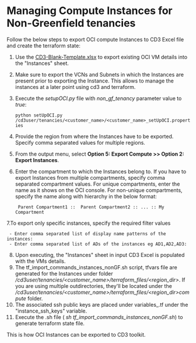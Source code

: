 # Managing Compute Instances for Non-Greenfield tenancies

Follow the below steps to export OCI compute Instances to CD3 Excel file and create the terraform state:

1. Use the [CD3-Blank-Template.xlsx](/cd3_automation_toolkit/example) to export existing OCI VM details into the "Instances" sheet.
2. Make sure to export the VCNs and Subnets in which the Instances are present prior to exporting the Instance. This allows to manage the instances at a later point using cd3 and terraform.
3. Execute the _setupOCI.py_ file with _non_gf_tenancy_ parameter value to _true_:
   
   ```python setUpOCI.py /cd3user/tenancies/<customer_name>/<customer_name>_setUpOCI.properties```
4. Provide the region from where the Instances have to be exported. Specify comma separated values for multiple regions.
5. From the output menu, select **Option 5: Export Compute >> Option 2: Export Instances**.
6. Enter the compartment to which the Instances belong to. If you have to export Instances from multiple compartments, specify comma separated compartment values.
   For unique compartments, enter the name as it shows on the OCI console. For non-unique compartments, specify the name along with hierarchy in the below format:

        Parent Compartment1 ::  Parent Compartment2 :: ... :: My Compartment
   
7.To export only specific instances, specify the required filter values

     - Enter comma separated list of display name patterns of the instances: 
     - Enter comma separated list of ADs of the instances eg AD1,AD2,AD3: 

8. Upon executing, the "Instances" sheet in input CD3 Excel is populated with the VMs details.
9. The tf_import_commands_instances_nonGF.sh script, tfvars file are generated for the Instances under folder */cd3user/tenancies/<customer_name>/terraform_files/<region_dir>*. If you are using multiple outdirectories, they'll be located under the */cd3user/tenancies/<customer_name>/terraform_files/<region_dir>compute* folder.
10. The associated ssh public keys are placed under variables_<region>.tf under the "instance_ssh_keys" variable.
11. Execute the .sh file ( *sh tf_import_commands_instances_nonGF.sh*) to generate terraform state file.

    
This is how OCI Instances can be exported to CD3 toolkit.
    

